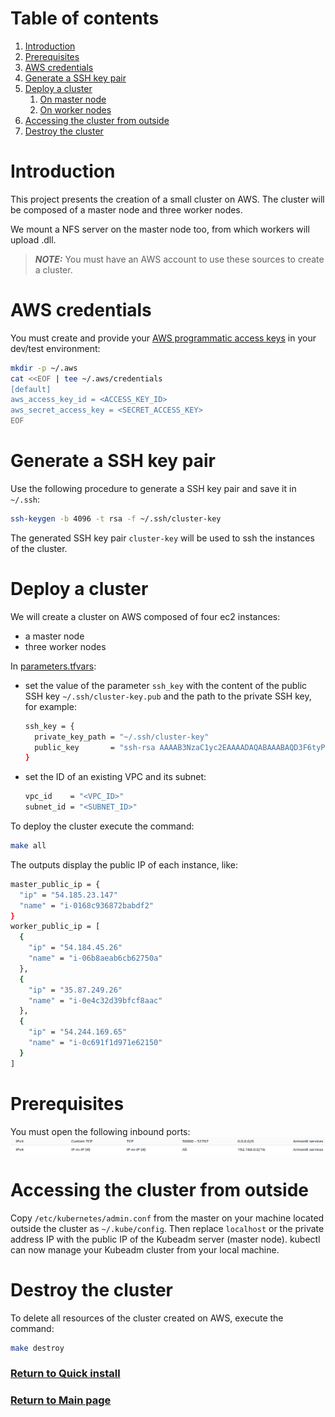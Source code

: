 # Table of contents

1. [Introduction](#introduction)
2. [Prerequisites](#prerequisites)
3. [AWS credentials](#aws-credentials)
4. [Generate a SSH key pair](#generate-a-ssh-key-pair)
5. [Deploy a cluster](#deploy-a-cluster)
    1. [On master node](#on-master-node)
    2. [On worker nodes](#on-worker-nodes)
6. [Accessing the cluster from outside](#accessing-the-cluster-from-outside)
7. [Destroy the cluster](#destroy-the-cluster)

# Introduction

This project presents the creation of a small cluster on AWS. The cluster will be composed of a master node and three
worker nodes.

We mount a NFS server on the master node too, from which workers will upload .dll.

> **_NOTE:_** You must have an AWS account to use these sources to create a cluster.

# AWS credentials

You must create and provide
your [AWS programmatic access keys](https://docs.aws.amazon.com/general/latest/gr/aws-sec-cred-types.html#access-keys-and-secret-access-keys)
in your dev/test environment:

```bash
mkdir -p ~/.aws
cat <<EOF | tee ~/.aws/credentials
[default]
aws_access_key_id = <ACCESS_KEY_ID>
aws_secret_access_key = <SECRET_ACCESS_KEY>
EOF
```

# Generate a SSH key pair

Use the following procedure to generate a SSH key pair and save it in `~/.ssh`:

```bash
ssh-keygen -b 4096 -t rsa -f ~/.ssh/cluster-key
```

The generated SSH key pair `cluster-key` will be used to ssh the instances of the cluster.

# Deploy a cluster

We will create a cluster on AWS composed of four ec2 instances:

* a master node
* three worker nodes

In [parameters.tfvars](parameters.tfvars):

* set the value of the parameter `ssh_key` with the content of the public SSH key `~/.ssh/cluster-key.pub` and the path
  to the private SSH key, for example:

  ```bash
  ssh_key = {
    private_key_path = "~/.ssh/cluster-key"
    public_key       = "ssh-rsa AAAAB3NzaC1yc2EAAAADAQABAAABAQD3F6tyPEFEzV0LX3X8BsXdMsQz1x2cEikKDEY0aIj41qgxMCP/iteneqXSIFZBp5vizPvaoIR3Um9xK7PGoW8giupGn+EPuxIA4cDM4vzOqOkiMPhz5XK0whEjkVzTo4+S0puvDZuwIsdiW9mxhJc7tgBNL0cYlWSYVkz4G/fslNfRPW5mYAM49f4fhtxPb5ok4Q2Lg9dPKVHO/Bgeu5woMc7RY0p1ej6D4CKFE6lymSDJpW0YHX/wqE9+cfEauh7xZcG0q9t2ta6F6fmX0agvpFyZo8aFbXeUBr7osSCJNgvavWbM/06niWrOvYX2xwWdhXmXSrbX8ZbabVohBK41 email@example.com"
  }
  ```
* set the ID of an existing VPC and its subnet:
  ```bash
  vpc_id    = "<VPC_ID>"
  subnet_id = "<SUBNET_ID>"
  ```

To deploy the cluster execute the command:

```bash
make all
```

The outputs display the public IP of each instance, like:

```bash
master_public_ip = {
  "ip" = "54.185.23.147"
  "name" = "i-0168c936872babdf2"
}
worker_public_ip = [
  {
    "ip" = "54.184.45.26"
    "name" = "i-06b8aeab6cb62750a"
  },
  {
    "ip" = "35.87.249.26"
    "name" = "i-0e4c32d39bfcf8aac"
  },
  {
    "ip" = "54.244.169.65"
    "name" = "i-0c691f1d971e62150"
  }
]
```

# Prerequisites

You must open the following inbound ports:
![](../images/ports.png)

# Accessing the cluster from outside

Copy `/etc/kubernetes/admin.conf` from the master on your machine located outside the cluster as `~/.kube/config`. Then
replace `localhost` or the private address IP with the public IP of the Kubeadm server (master node). kubectl can now
manage your Kubeadm cluster from your local machine.

# Destroy the cluster

To delete all resources of the cluster created on AWS, execute the command:

```bash
make destroy
```

### [Return to Quick install](../../../../quick-deploy/localhost/README.md)
### [Return to Main page](../../../../README.md)